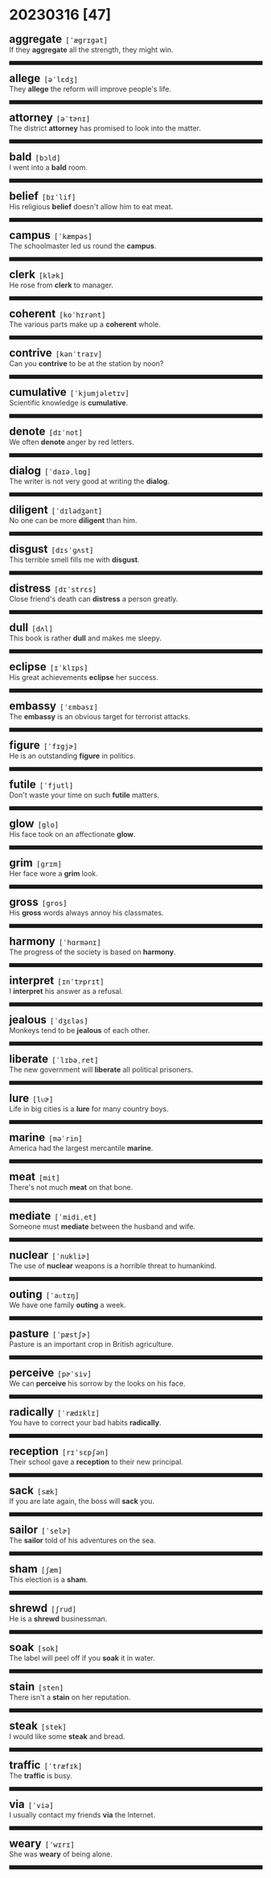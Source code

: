<style>
/*不显示details的三角符号*/
details > summary::marker {
    display: none;
    content: none;
}
/*去掉外边框*/
details summary{
    outline:none;
    cursor:pointer;/*鼠标放上去之后变成手型*/
}
/*去掉前面默认的小黑三角*/
details summary::-webkit-details-marker{
    display:none; 
}
</style>
# 20230316 [47]  

<div style="display: flex;align-items: baseline;">
    <h2 style="margin-bottom: 0;margin-top: 0">aggregate</h2>
    <p style="padding:0 .5em; margin: 0;font-family: monospace;">[ˈægrɪgət]</p>
    <p class="interpretation_28207" style="display:none ;padding:0 .5em; margin: 0; white-space: nowrap;overflow: hidden;text-overflow: ellipsis;">n. 总计；集合体
adj. 合计的；总的；聚合的
v. （使）聚集；聚合；总计</p>
</div>
<details class="details_28207">
    <summary style="color: #303030;">If they <strong>aggregate</strong> all the strength, they might win.</summary>
    如果他们集聚起所有力量，他们可能会赢。
</details>
<hr style="padding-bottom: 0.5em;" />


<div style="display: flex;align-items: baseline;">
    <h2 style="margin-bottom: 0;margin-top: 0">allege</h2>
    <p style="padding:0 .5em; margin: 0;font-family: monospace;">[əˈlɛdʒ]</p>
    <p class="interpretation_28207" style="display:none ;padding:0 .5em; margin: 0; white-space: nowrap;overflow: hidden;text-overflow: ellipsis;">v. 宣称；断言；声称</p>
</div>
<details class="details_28207">
    <summary style="color: #303030;">They <strong>allege</strong> the reform will improve people's life.</summary>
    他们宣称这项改革将会改善人们的生活。
</details>
<hr style="padding-bottom: 0.5em;" />


<div style="display: flex;align-items: baseline;">
    <h2 style="margin-bottom: 0;margin-top: 0">attorney</h2>
    <p style="padding:0 .5em; margin: 0;font-family: monospace;">[əˈtɚnɪ]</p>
    <p class="interpretation_28207" style="display:none ;padding:0 .5em; margin: 0; white-space: nowrap;overflow: hidden;text-overflow: ellipsis;">n. 律师；辩护律师；代理人</p>
</div>
<details class="details_28207">
    <summary style="color: #303030;">The district <strong>attorney</strong> has promised to look into the matter.</summary>
    地方检察官已承诺会调查此事。
</details>
<hr style="padding-bottom: 0.5em;" />


<div style="display: flex;align-items: baseline;">
    <h2 style="margin-bottom: 0;margin-top: 0">bald</h2>
    <p style="padding:0 .5em; margin: 0;font-family: monospace;">[bɔld]</p>
    <p class="interpretation_28207" style="display:none ;padding:0 .5em; margin: 0; white-space: nowrap;overflow: hidden;text-overflow: ellipsis;">adj. 秃头的；不加修饰的；赤裸裸的</p>
</div>
<details class="details_28207">
    <summary style="color: #303030;">I went into a <strong>bald</strong> room.</summary>
    我走进了一个无装饰的房间。
</details>
<hr style="padding-bottom: 0.5em;" />


<div style="display: flex;align-items: baseline;">
    <h2 style="margin-bottom: 0;margin-top: 0">belief</h2>
    <p style="padding:0 .5em; margin: 0;font-family: monospace;">[bɪˈlif]</p>
    <p class="interpretation_28207" style="display:none ;padding:0 .5em; margin: 0; white-space: nowrap;overflow: hidden;text-overflow: ellipsis;">n. 信仰；信念</p>
</div>
<details class="details_28207">
    <summary style="color: #303030;">His religious <strong>belief</strong> doesn't allow him to eat meat.</summary>
    他的宗教信仰不允许他吃肉。
</details>
<hr style="padding-bottom: 0.5em;" />


<div style="display: flex;align-items: baseline;">
    <h2 style="margin-bottom: 0;margin-top: 0">campus</h2>
    <p style="padding:0 .5em; margin: 0;font-family: monospace;">[ˈkæmpəs]</p>
    <p class="interpretation_28207" style="display:none ;padding:0 .5em; margin: 0; white-space: nowrap;overflow: hidden;text-overflow: ellipsis;">n. （大学、学院的）校园</p>
</div>
<details class="details_28207">
    <summary style="color: #303030;">The schoolmaster led us round the <strong>campus</strong>.</summary>
    校长带我们在校园里转了转。
</details>
<hr style="padding-bottom: 0.5em;" />


<div style="display: flex;align-items: baseline;">
    <h2 style="margin-bottom: 0;margin-top: 0">clerk</h2>
    <p style="padding:0 .5em; margin: 0;font-family: monospace;">[klɚk]</p>
    <p class="interpretation_28207" style="display:none ;padding:0 .5em; margin: 0; white-space: nowrap;overflow: hidden;text-overflow: ellipsis;">n. 职员；店员</p>
</div>
<details class="details_28207">
    <summary style="color: #303030;">He rose from <strong>clerk</strong> to manager.</summary>
    他从店员上升到经理的职位。
</details>
<hr style="padding-bottom: 0.5em;" />


<div style="display: flex;align-items: baseline;">
    <h2 style="margin-bottom: 0;margin-top: 0">coherent</h2>
    <p style="padding:0 .5em; margin: 0;font-family: monospace;">[koˈhɪrənt]</p>
    <p class="interpretation_28207" style="display:none ;padding:0 .5em; margin: 0; white-space: nowrap;overflow: hidden;text-overflow: ellipsis;">adj. 连贯的；一致的；条理分明的</p>
</div>
<details class="details_28207">
    <summary style="color: #303030;">The various parts make up a <strong>coherent</strong> whole.</summary>
    各种零件组成一个连贯的整体。
</details>
<hr style="padding-bottom: 0.5em;" />


<div style="display: flex;align-items: baseline;">
    <h2 style="margin-bottom: 0;margin-top: 0">contrive</h2>
    <p style="padding:0 .5em; margin: 0;font-family: monospace;">[kənˈtraɪv]</p>
    <p class="interpretation_28207" style="display:none ;padding:0 .5em; margin: 0; white-space: nowrap;overflow: hidden;text-overflow: ellipsis;">v. 图谋；发明；设计；设法做到</p>
</div>
<details class="details_28207">
    <summary style="color: #303030;">Can you <strong>contrive</strong> to be at the station by noon?</summary>
    你能设法在中午前赶到车站吗？
</details>
<hr style="padding-bottom: 0.5em;" />


<div style="display: flex;align-items: baseline;">
    <h2 style="margin-bottom: 0;margin-top: 0">cumulative</h2>
    <p style="padding:0 .5em; margin: 0;font-family: monospace;">[ˈkjumjəletɪv]</p>
    <p class="interpretation_28207" style="display:none ;padding:0 .5em; margin: 0; white-space: nowrap;overflow: hidden;text-overflow: ellipsis;">adj. 累积的；渐增的</p>
</div>
<details class="details_28207">
    <summary style="color: #303030;">Scientific knowledge is <strong>cumulative</strong>.</summary>
    科学知识是累积起来的。
</details>
<hr style="padding-bottom: 0.5em;" />


<div style="display: flex;align-items: baseline;">
    <h2 style="margin-bottom: 0;margin-top: 0">denote</h2>
    <p style="padding:0 .5em; margin: 0;font-family: monospace;">[dɪˈnot]</p>
    <p class="interpretation_28207" style="display:none ;padding:0 .5em; margin: 0; white-space: nowrap;overflow: hidden;text-overflow: ellipsis;">v. 表示；代表</p>
</div>
<details class="details_28207">
    <summary style="color: #303030;">We often <strong>denote</strong> anger by red letters.</summary>
    我们常常用红色字母表示愤怒。
</details>
<hr style="padding-bottom: 0.5em;" />


<div style="display: flex;align-items: baseline;">
    <h2 style="margin-bottom: 0;margin-top: 0">dialog</h2>
    <p style="padding:0 .5em; margin: 0;font-family: monospace;">[ˈdaɪəˌlɒg]</p>
    <p class="interpretation_28207" style="display:none ;padding:0 .5em; margin: 0; white-space: nowrap;overflow: hidden;text-overflow: ellipsis;">n. 对话；对白</p>
</div>
<details class="details_28207">
    <summary style="color: #303030;">The writer is not very good at writing the <strong>dialog</strong>.</summary>
    这个作家不太擅长写对白。
</details>
<hr style="padding-bottom: 0.5em;" />


<div style="display: flex;align-items: baseline;">
    <h2 style="margin-bottom: 0;margin-top: 0">diligent</h2>
    <p style="padding:0 .5em; margin: 0;font-family: monospace;">[ˈdɪlədʒənt]</p>
    <p class="interpretation_28207" style="display:none ;padding:0 .5em; margin: 0; white-space: nowrap;overflow: hidden;text-overflow: ellipsis;">adj. 勤勉的；勤奋的</p>
</div>
<details class="details_28207">
    <summary style="color: #303030;">No one can be more <strong>diligent</strong> than him.</summary>
    没有人比他更勤奋的了。
</details>
<hr style="padding-bottom: 0.5em;" />


<div style="display: flex;align-items: baseline;">
    <h2 style="margin-bottom: 0;margin-top: 0">disgust</h2>
    <p style="padding:0 .5em; margin: 0;font-family: monospace;">[dɪsˈɡʌst]</p>
    <p class="interpretation_28207" style="display:none ;padding:0 .5em; margin: 0; white-space: nowrap;overflow: hidden;text-overflow: ellipsis;">n. 厌恶；反感
v. 使厌恶；使作呕</p>
</div>
<details class="details_28207">
    <summary style="color: #303030;">This terrible smell fills me with <strong>disgust</strong>.</summary>
    这糟糕的气味使我作呕。
</details>
<hr style="padding-bottom: 0.5em;" />


<div style="display: flex;align-items: baseline;">
    <h2 style="margin-bottom: 0;margin-top: 0">distress</h2>
    <p style="padding:0 .5em; margin: 0;font-family: monospace;">[dɪˈstrɛs]</p>
    <p class="interpretation_28207" style="display:none ;padding:0 .5em; margin: 0; white-space: nowrap;overflow: hidden;text-overflow: ellipsis;">n. 忧虑；悲伤；危难
v. 使烦乱</p>
</div>
<details class="details_28207">
    <summary style="color: #303030;">Close friend's death can <strong>distress</strong> a person greatly.</summary>
    亲密朋友的噩耗会使人很悲伤。
</details>
<hr style="padding-bottom: 0.5em;" />


<div style="display: flex;align-items: baseline;">
    <h2 style="margin-bottom: 0;margin-top: 0">dull</h2>
    <p style="padding:0 .5em; margin: 0;font-family: monospace;">[dʌl]</p>
    <p class="interpretation_28207" style="display:none ;padding:0 .5em; margin: 0; white-space: nowrap;overflow: hidden;text-overflow: ellipsis;">adj. 愚笨的；枯燥的；感觉迟钝的；无趣的；阴暗的</p>
</div>
<details class="details_28207">
    <summary style="color: #303030;">This book is rather <strong>dull</strong> and makes me sleepy.</summary>
    这本书很枯燥，使得我想睡觉。
</details>
<hr style="padding-bottom: 0.5em;" />


<div style="display: flex;align-items: baseline;">
    <h2 style="margin-bottom: 0;margin-top: 0">eclipse</h2>
    <p style="padding:0 .5em; margin: 0;font-family: monospace;">[ɪˈklɪps]</p>
    <p class="interpretation_28207" style="display:none ;padding:0 .5em; margin: 0; white-space: nowrap;overflow: hidden;text-overflow: ellipsis;">n. 日或月食；丧失；没落
v. 蚀；遮蔽（天体）的光；使黯然失色</p>
</div>
<details class="details_28207">
    <summary style="color: #303030;">His great achievements <strong>eclipse</strong> her success.</summary>
    他的巨大成就使得她的成功黯然失色。
</details>
<hr style="padding-bottom: 0.5em;" />


<div style="display: flex;align-items: baseline;">
    <h2 style="margin-bottom: 0;margin-top: 0">embassy</h2>
    <p style="padding:0 .5em; margin: 0;font-family: monospace;">[ˈɛmbəsɪ]</p>
    <p class="interpretation_28207" style="display:none ;padding:0 .5em; margin: 0; white-space: nowrap;overflow: hidden;text-overflow: ellipsis;">n. 大使馆</p>
</div>
<details class="details_28207">
    <summary style="color: #303030;">The <strong>embassy</strong> is an obvious target for terrorist attacks.</summary>
    大使馆是恐怖分子攻击的明显目标。
</details>
<hr style="padding-bottom: 0.5em;" />


<div style="display: flex;align-items: baseline;">
    <h2 style="margin-bottom: 0;margin-top: 0">figure</h2>
    <p style="padding:0 .5em; margin: 0;font-family: monospace;">[ˈfɪgjɚ]</p>
    <p class="interpretation_28207" style="display:none ;padding:0 .5em; margin: 0; white-space: nowrap;overflow: hidden;text-overflow: ellipsis;">n. 人物；名人；身材；体形；数字
v. 计算；认为；估计；扮演角色</p>
</div>
<details class="details_28207">
    <summary style="color: #303030;">He is an outstanding <strong>figure</strong> in politics.</summary>
    他是政界中的一位杰出人物。
</details>
<hr style="padding-bottom: 0.5em;" />


<div style="display: flex;align-items: baseline;">
    <h2 style="margin-bottom: 0;margin-top: 0">futile</h2>
    <p style="padding:0 .5em; margin: 0;font-family: monospace;">[ˈfjutl]</p>
    <p class="interpretation_28207" style="display:none ;padding:0 .5em; margin: 0; white-space: nowrap;overflow: hidden;text-overflow: ellipsis;">adj. 无用的；徒劳的；没出息的</p>
</div>
<details class="details_28207">
    <summary style="color: #303030;">Don't waste your time on such <strong>futile</strong> matters.</summary>
    不要把时间浪费在这些无用的事情上。
</details>
<hr style="padding-bottom: 0.5em;" />


<div style="display: flex;align-items: baseline;">
    <h2 style="margin-bottom: 0;margin-top: 0">glow</h2>
    <p style="padding:0 .5em; margin: 0;font-family: monospace;">[glo]</p>
    <p class="interpretation_28207" style="display:none ;padding:0 .5em; margin: 0; white-space: nowrap;overflow: hidden;text-overflow: ellipsis;">v. 发光；发热；脸红
n. 红光；炽热；脸红；喜悦</p>
</div>
<details class="details_28207">
    <summary style="color: #303030;">His face took on an affectionate <strong>glow</strong>.</summary>
    他的脸上洋溢着热情的红光。
</details>
<hr style="padding-bottom: 0.5em;" />


<div style="display: flex;align-items: baseline;">
    <h2 style="margin-bottom: 0;margin-top: 0">grim</h2>
    <p style="padding:0 .5em; margin: 0;font-family: monospace;">[ɡrɪm]</p>
    <p class="interpretation_28207" style="display:none ;padding:0 .5em; margin: 0; white-space: nowrap;overflow: hidden;text-overflow: ellipsis;">adj. 严厉的；严峻的；冷酷无情的；坚定的；可怕的</p>
</div>
<details class="details_28207">
    <summary style="color: #303030;">Her face wore a <strong>grim</strong> look.</summary>
    她脸上显出严厉的神情。
</details>
<hr style="padding-bottom: 0.5em;" />


<div style="display: flex;align-items: baseline;">
    <h2 style="margin-bottom: 0;margin-top: 0">gross</h2>
    <p style="padding:0 .5em; margin: 0;font-family: monospace;">[gros]</p>
    <p class="interpretation_28207" style="display:none ;padding:0 .5em; margin: 0; white-space: nowrap;overflow: hidden;text-overflow: ellipsis;">adj. 总的；令人恶心的；严重的
adv. 总共；总地
v. 总收入为；税前收入赚得</p>
</div>
<details class="details_28207">
    <summary style="color: #303030;">His <strong>gross</strong> words always annoy his classmates.</summary>
    他的粗话总是会惹恼他的同学。
</details>
<hr style="padding-bottom: 0.5em;" />


<div style="display: flex;align-items: baseline;">
    <h2 style="margin-bottom: 0;margin-top: 0">harmony</h2>
    <p style="padding:0 .5em; margin: 0;font-family: monospace;">[ˈhɑrmənɪ]</p>
    <p class="interpretation_28207" style="display:none ;padding:0 .5em; margin: 0; white-space: nowrap;overflow: hidden;text-overflow: ellipsis;">n. 和谐；协调</p>
</div>
<details class="details_28207">
    <summary style="color: #303030;">The progress of the society is based on <strong>harmony</strong>.</summary>
    社会的进步是以和谐为基础的。
</details>
<hr style="padding-bottom: 0.5em;" />


<div style="display: flex;align-items: baseline;">
    <h2 style="margin-bottom: 0;margin-top: 0">interpret</h2>
    <p style="padding:0 .5em; margin: 0;font-family: monospace;">[ɪnˈtɝprɪt]</p>
    <p class="interpretation_28207" style="display:none ;padding:0 .5em; margin: 0; white-space: nowrap;overflow: hidden;text-overflow: ellipsis;">v. 解释；理解为；说明；口译；诠释</p>
</div>
<details class="details_28207">
    <summary style="color: #303030;">I <strong>interpret</strong> his answer as a refusal.</summary>
    我把他的回答理解为拒绝。
</details>
<hr style="padding-bottom: 0.5em;" />


<div style="display: flex;align-items: baseline;">
    <h2 style="margin-bottom: 0;margin-top: 0">jealous</h2>
    <p style="padding:0 .5em; margin: 0;font-family: monospace;">[ˈdʒɛləs]</p>
    <p class="interpretation_28207" style="display:none ;padding:0 .5em; margin: 0; white-space: nowrap;overflow: hidden;text-overflow: ellipsis;">adj. 妒忌的；嫉妒的</p>
</div>
<details class="details_28207">
    <summary style="color: #303030;">Monkeys tend to be <strong>jealous</strong> of each other.</summary>
    猴子往往也会互相嫉妒。
</details>
<hr style="padding-bottom: 0.5em;" />


<div style="display: flex;align-items: baseline;">
    <h2 style="margin-bottom: 0;margin-top: 0">liberate</h2>
    <p style="padding:0 .5em; margin: 0;font-family: monospace;">[ˈlɪbəˌret]</p>
    <p class="interpretation_28207" style="display:none ;padding:0 .5em; margin: 0; white-space: nowrap;overflow: hidden;text-overflow: ellipsis;">v. 解放；释放</p>
</div>
<details class="details_28207">
    <summary style="color: #303030;">The new government will <strong>liberate</strong> all political prisoners.</summary>
    新政府将释放所有的政治犯。
</details>
<hr style="padding-bottom: 0.5em;" />


<div style="display: flex;align-items: baseline;">
    <h2 style="margin-bottom: 0;margin-top: 0">lure</h2>
    <p style="padding:0 .5em; margin: 0;font-family: monospace;">[lᴜɚ]</p>
    <p class="interpretation_28207" style="display:none ;padding:0 .5em; margin: 0; white-space: nowrap;overflow: hidden;text-overflow: ellipsis;">v. 吸引；诱惑；引诱
n. 诱惑；诱饵；吸引力</p>
</div>
<details class="details_28207">
    <summary style="color: #303030;">Life in big cities is a <strong>lure</strong> for many country boys.</summary>
    大城市的生活吸引着许多乡下小伙子。
</details>
<hr style="padding-bottom: 0.5em;" />


<div style="display: flex;align-items: baseline;">
    <h2 style="margin-bottom: 0;margin-top: 0">marine</h2>
    <p style="padding:0 .5em; margin: 0;font-family: monospace;">[məˈrin]</p>
    <p class="interpretation_28207" style="display:none ;padding:0 .5em; margin: 0; white-space: nowrap;overflow: hidden;text-overflow: ellipsis;">adj. 海的；与海有关的
n.  水兵；海军陆战队士兵；舰队；海运业</p>
</div>
<details class="details_28207">
    <summary style="color: #303030;">America had the largest mercantile <strong>marine</strong>.</summary>
    美国当时拥有最大的商船队。
</details>
<hr style="padding-bottom: 0.5em;" />


<div style="display: flex;align-items: baseline;">
    <h2 style="margin-bottom: 0;margin-top: 0">meat</h2>
    <p style="padding:0 .5em; margin: 0;font-family: monospace;">[mit]</p>
    <p class="interpretation_28207" style="display:none ;padding:0 .5em; margin: 0; white-space: nowrap;overflow: hidden;text-overflow: ellipsis;">n. 肉</p>
</div>
<details class="details_28207">
    <summary style="color: #303030;">There's not much <strong>meat</strong> on that bone.</summary>
    那块骨头上没多少肉。
</details>
<hr style="padding-bottom: 0.5em;" />


<div style="display: flex;align-items: baseline;">
    <h2 style="margin-bottom: 0;margin-top: 0">mediate</h2>
    <p style="padding:0 .5em; margin: 0;font-family: monospace;">[ˈmidiˌet]</p>
    <p class="interpretation_28207" style="display:none ;padding:0 .5em; margin: 0; white-space: nowrap;overflow: hidden;text-overflow: ellipsis;">v. 调停；斡旋</p>
</div>
<details class="details_28207">
    <summary style="color: #303030;">Someone must <strong>mediate</strong> between the husband and wife.</summary>
    必须有人去尽力在这对夫妻之间进行斡旋。
</details>
<hr style="padding-bottom: 0.5em;" />


<div style="display: flex;align-items: baseline;">
    <h2 style="margin-bottom: 0;margin-top: 0">nuclear</h2>
    <p style="padding:0 .5em; margin: 0;font-family: monospace;">[ˈnukliɚ]</p>
    <p class="interpretation_28207" style="display:none ;padding:0 .5em; margin: 0; white-space: nowrap;overflow: hidden;text-overflow: ellipsis;">adj. 原子能的；核能的</p>
</div>
<details class="details_28207">
    <summary style="color: #303030;">The use of <strong>nuclear</strong> weapons is a horrible threat to humankind.</summary>
    核武器的使用是对人类的严重威胁。
</details>
<hr style="padding-bottom: 0.5em;" />


<div style="display: flex;align-items: baseline;">
    <h2 style="margin-bottom: 0;margin-top: 0">outing</h2>
    <p style="padding:0 .5em; margin: 0;font-family: monospace;">[ˈaᴜtɪŋ]</p>
    <p class="interpretation_28207" style="display:none ;padding:0 .5em; margin: 0; white-space: nowrap;overflow: hidden;text-overflow: ellipsis;">n. 远足；郊游；短途旅行
v. 使熄灭；揭露；驱逐；“out”的现在分词</p>
</div>
<details class="details_28207">
    <summary style="color: #303030;">We have one family <strong>outing</strong> a week.</summary>
    每周我们会有一次家庭郊游。
</details>
<hr style="padding-bottom: 0.5em;" />


<div style="display: flex;align-items: baseline;">
    <h2 style="margin-bottom: 0;margin-top: 0">pasture</h2>
    <p style="padding:0 .5em; margin: 0;font-family: monospace;">[ˈpæstʃɚ]</p>
    <p class="interpretation_28207" style="display:none ;padding:0 .5em; margin: 0; white-space: nowrap;overflow: hidden;text-overflow: ellipsis;">n. 牧场；放牧；牧草
v. 放牧；吃草</p>
</div>
<details class="details_28207">
    <summary style="color: #303030;">Pasture is an important crop in British agriculture.</summary>
    在英国农业中，牧草是重要的一种作物。
</details>
<hr style="padding-bottom: 0.5em;" />


<div style="display: flex;align-items: baseline;">
    <h2 style="margin-bottom: 0;margin-top: 0">perceive</h2>
    <p style="padding:0 .5em; margin: 0;font-family: monospace;">[pɚˈsiv]</p>
    <p class="interpretation_28207" style="display:none ;padding:0 .5em; margin: 0; white-space: nowrap;overflow: hidden;text-overflow: ellipsis;">v. 察觉；理解；发觉</p>
</div>
<details class="details_28207">
    <summary style="color: #303030;">We can <strong>perceive</strong> his sorrow by the looks on his face.</summary>
    我们从他的表情中觉察出悲伤。
</details>
<hr style="padding-bottom: 0.5em;" />


<div style="display: flex;align-items: baseline;">
    <h2 style="margin-bottom: 0;margin-top: 0">radically</h2>
    <p style="padding:0 .5em; margin: 0;font-family: monospace;">[ˈrædɪklɪ]</p>
    <p class="interpretation_28207" style="display:none ;padding:0 .5em; margin: 0; white-space: nowrap;overflow: hidden;text-overflow: ellipsis;">adv. 彻底地；根本地</p>
</div>
<details class="details_28207">
    <summary style="color: #303030;">You have to correct your bad habits <strong>radically</strong>.</summary>
    你必须彻底地修正自己的坏习惯。
</details>
<hr style="padding-bottom: 0.5em;" />


<div style="display: flex;align-items: baseline;">
    <h2 style="margin-bottom: 0;margin-top: 0">reception</h2>
    <p style="padding:0 .5em; margin: 0;font-family: monospace;">[rɪˈsɛpʃən]</p>
    <p class="interpretation_28207" style="display:none ;padding:0 .5em; margin: 0; white-space: nowrap;overflow: hidden;text-overflow: ellipsis;">n. 接待；招待会</p>
</div>
<details class="details_28207">
    <summary style="color: #303030;">Their school gave a <strong>reception</strong> to their new principal.</summary>
    他们学校为新校长举办了一个招待会。
</details>
<hr style="padding-bottom: 0.5em;" />


<div style="display: flex;align-items: baseline;">
    <h2 style="margin-bottom: 0;margin-top: 0">sack</h2>
    <p style="padding:0 .5em; margin: 0;font-family: monospace;">[sæk]</p>
    <p class="interpretation_28207" style="display:none ;padding:0 .5em; margin: 0; white-space: nowrap;overflow: hidden;text-overflow: ellipsis;">n. 袋子；解雇
v. 解雇；装入袋子；劫掠</p>
</div>
<details class="details_28207">
    <summary style="color: #303030;">If you are late again, the boss will <strong>sack</strong> you.</summary>
    如果你再迟到，老板就会解雇你。
</details>
<hr style="padding-bottom: 0.5em;" />


<div style="display: flex;align-items: baseline;">
    <h2 style="margin-bottom: 0;margin-top: 0">sailor</h2>
    <p style="padding:0 .5em; margin: 0;font-family: monospace;">[ˈselɚ]</p>
    <p class="interpretation_28207" style="display:none ;padding:0 .5em; margin: 0; white-space: nowrap;overflow: hidden;text-overflow: ellipsis;">n. 水手；海员</p>
</div>
<details class="details_28207">
    <summary style="color: #303030;">The <strong>sailor</strong> told of his adventures on the sea.</summary>
    水手讲述了他在海上的冒险。
</details>
<hr style="padding-bottom: 0.5em;" />


<div style="display: flex;align-items: baseline;">
    <h2 style="margin-bottom: 0;margin-top: 0">sham</h2>
    <p style="padding:0 .5em; margin: 0;font-family: monospace;">[ʃæm]</p>
    <p class="interpretation_28207" style="display:none ;padding:0 .5em; margin: 0; white-space: nowrap;overflow: hidden;text-overflow: ellipsis;">n. 假象；假冒者；冒牌货
adj. 虚假的
v. 假装</p>
</div>
<details class="details_28207">
    <summary style="color: #303030;">This election is a <strong>sham</strong>.</summary>
    这次选举弄虚作假。
</details>
<hr style="padding-bottom: 0.5em;" />


<div style="display: flex;align-items: baseline;">
    <h2 style="margin-bottom: 0;margin-top: 0">shrewd</h2>
    <p style="padding:0 .5em; margin: 0;font-family: monospace;">[ʃrud]</p>
    <p class="interpretation_28207" style="display:none ;padding:0 .5em; margin: 0; white-space: nowrap;overflow: hidden;text-overflow: ellipsis;">adj. 精明的；敏锐的；机灵的</p>
</div>
<details class="details_28207">
    <summary style="color: #303030;">He is a <strong>shrewd</strong> businessman.</summary>
    他是个精明的生意人。
</details>
<hr style="padding-bottom: 0.5em;" />


<div style="display: flex;align-items: baseline;">
    <h2 style="margin-bottom: 0;margin-top: 0">soak</h2>
    <p style="padding:0 .5em; margin: 0;font-family: monospace;">[sok]</p>
    <p class="interpretation_28207" style="display:none ;padding:0 .5em; margin: 0; white-space: nowrap;overflow: hidden;text-overflow: ellipsis;">v. 使浸透；吸入 
n. 浸泡</p>
</div>
<details class="details_28207">
    <summary style="color: #303030;">The label will peel off if you <strong>soak</strong> it in water.</summary>
    标签用水浸湿即可脱落。
</details>
<hr style="padding-bottom: 0.5em;" />


<div style="display: flex;align-items: baseline;">
    <h2 style="margin-bottom: 0;margin-top: 0">stain</h2>
    <p style="padding:0 .5em; margin: 0;font-family: monospace;">[sten]</p>
    <p class="interpretation_28207" style="display:none ;padding:0 .5em; margin: 0; white-space: nowrap;overflow: hidden;text-overflow: ellipsis;">n. 污点
v. 玷污</p>
</div>
<details class="details_28207">
    <summary style="color: #303030;">There isn't a <strong>stain</strong> on her reputation.</summary>
    她的名誉没有半点污点。
</details>
<hr style="padding-bottom: 0.5em;" />


<div style="display: flex;align-items: baseline;">
    <h2 style="margin-bottom: 0;margin-top: 0">steak</h2>
    <p style="padding:0 .5em; margin: 0;font-family: monospace;">[stek]</p>
    <p class="interpretation_28207" style="display:none ;padding:0 .5em; margin: 0; white-space: nowrap;overflow: hidden;text-overflow: ellipsis;">n. 牛排；肉排</p>
</div>
<details class="details_28207">
    <summary style="color: #303030;">I would like some <strong>steak</strong> and bread.</summary>
    我要牛排和面包。
</details>
<hr style="padding-bottom: 0.5em;" />


<div style="display: flex;align-items: baseline;">
    <h2 style="margin-bottom: 0;margin-top: 0">traffic</h2>
    <p style="padding:0 .5em; margin: 0;font-family: monospace;">[ˈtræfɪk]</p>
    <p class="interpretation_28207" style="display:none ;padding:0 .5em; margin: 0; white-space: nowrap;overflow: hidden;text-overflow: ellipsis;">n. 交通；车流；交易
v. 买卖</p>
</div>
<details class="details_28207">
    <summary style="color: #303030;">The <strong>traffic</strong> is busy.</summary>
    交通很繁忙。
</details>
<hr style="padding-bottom: 0.5em;" />


<div style="display: flex;align-items: baseline;">
    <h2 style="margin-bottom: 0;margin-top: 0">via</h2>
    <p style="padding:0 .5em; margin: 0;font-family: monospace;">[ˈviə]</p>
    <p class="interpretation_28207" style="display:none ;padding:0 .5em; margin: 0; white-space: nowrap;overflow: hidden;text-overflow: ellipsis;">prep. 通过；经由</p>
</div>
<details class="details_28207">
    <summary style="color: #303030;">I usually contact my friends <strong>via</strong> the Internet.</summary>
    我经常通过网络和朋友联系。
</details>
<hr style="padding-bottom: 0.5em;" />


<div style="display: flex;align-items: baseline;">
    <h2 style="margin-bottom: 0;margin-top: 0">weary</h2>
    <p style="padding:0 .5em; margin: 0;font-family: monospace;">[ˈwɪrɪ]</p>
    <p class="interpretation_28207" style="display:none ;padding:0 .5em; margin: 0; white-space: nowrap;overflow: hidden;text-overflow: ellipsis;">adj. 疲倦的；厌烦的
v. （使）厌倦；厌烦</p>
</div>
<details class="details_28207">
    <summary style="color: #303030;">She was <strong>weary</strong> of being alone.</summary>
    她厌倦了独处。
</details>
<hr style="padding-bottom: 0.5em;" />

<script>
const details = document.querySelectorAll('.details_28207');
const translates = document.querySelectorAll('.interpretation_28207');

details.forEach((item, index) => item.addEventListener('toggle', () => {
    if (item.open) {
        translates[index].style.display = 'block';
    } else translates[index].style.display = 'none';
}));
</script>
